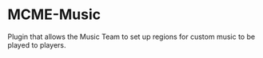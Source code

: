 # MCME-Music
Plugin that allows the Music Team to set up regions for custom music to be played to players.
